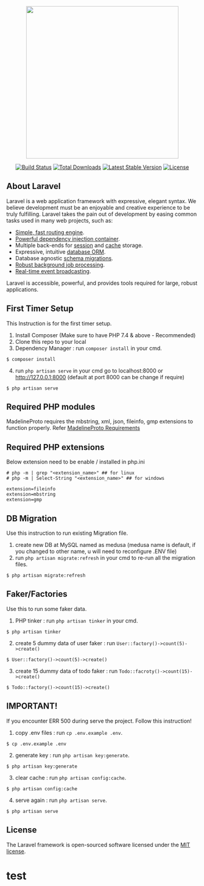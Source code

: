 <p align="center"><a href="https://laravel.com" target="_blank"><img src="https://raw.githubusercontent.com/laravel/art/master/logo-lockup/5%20SVG/2%20CMYK/1%20Full%20Color/laravel-logolockup-cmyk-red.svg" width="400"></a></p>

<p align="center">
<a href="https://travis-ci.org/laravel/framework"><img src="https://travis-ci.org/laravel/framework.svg" alt="Build Status"></a>
<a href="https://packagist.org/packages/laravel/framework"><img src="https://img.shields.io/packagist/dt/laravel/framework" alt="Total Downloads"></a>
<a href="https://packagist.org/packages/laravel/framework"><img src="https://img.shields.io/packagist/v/laravel/framework" alt="Latest Stable Version"></a>
<a href="https://packagist.org/packages/laravel/framework"><img src="https://img.shields.io/packagist/l/laravel/framework" alt="License"></a>
</p>

## About Laravel

Laravel is a web application framework with expressive, elegant syntax. We believe development must be an enjoyable and creative experience to be truly fulfilling. Laravel takes the pain out of development by easing common tasks used in many web projects, such as:

- [Simple, fast routing engine](https://laravel.com/docs/routing).
- [Powerful dependency injection container](https://laravel.com/docs/container).
- Multiple back-ends for [session](https://laravel.com/docs/session) and [cache](https://laravel.com/docs/cache) storage.
- Expressive, intuitive [database ORM](https://laravel.com/docs/eloquent).
- Database agnostic [schema migrations](https://laravel.com/docs/migrations).
- [Robust background job processing](https://laravel.com/docs/queues).
- [Real-time event broadcasting](https://laravel.com/docs/broadcasting).

Laravel is accessible, powerful, and provides tools required for large, robust applications.

## First Timer Setup
This Instruction is for the first timer setup.

1. Install Composer (Make sure to have PHP 7.4 & above - Recommended)
2. Clone this repo to your local
3. Dependency Manager : run `composer install` in your cmd. 
```
$ composer install
```
4. run `php artisan serve` in your cmd go to localhost:8000 or http://127.0.0.1:8000 (default at port 8000 can be change if require)
```
$ php artisan serve
```

## Required PHP modules
MadelineProto requires the mbstring, xml, json, fileinfo, gmp extensions to function properly. Refer [MadelineProto Requirements](https://docs.madelineproto.xyz/docs/REQUIREMENTS.html)

## Required PHP extensions
Below extension need to be enable / installed in php.ini

```
# php -m | grep "<extension_name>" ## for linux
# php -m | Select-String "<extension_name>" ## for windows

extension=fileinfo
extension=mbstring
extension=gmp
```

## DB Migration

Use this instruction to run existing Migration file.

1. create new DB at MySQL named as medusa (medusa name is default, if you changed to other name, u will need to reconfigure .ENV file)
2. run `php artisan migrate:refresh` in your cmd to re-run all the migration files.
```
$ php artisan migrate:refresh
```

## Faker/Factories

Use this to run some faker data.

1. PHP tinker : run `php artisan tinker` in your cmd. 
```
$ php artisan tinker
```
2. create 5 dummy data of user faker : run `User::factory()->count(5)->create()`
```
$ User::factory()->count(5)->create()
```
3. create 15 dummy data of todo faker : run `Todo::facroty()->count(15)->create()`
```
$ Todo::factory()->count(15)->create()
```


## IMPORTANT! 

If you encounter ERR 500 during serve the project. Follow this instruction!

1. copy .env files : run `cp .env.example .env`.
```
$ cp .env.example .env
```
2. generate key : run `php artisan key:generate`.
```
$ php artisan key:generate
```
3. clear cache : run `php artisan config:cache`.
```
$ php artisan config:cache
```
4. serve again : run `php artisan serve`.
```
$ php artisan serve
```

## License

The Laravel framework is open-sourced software licensed under the [MIT license](https://opensource.org/licenses/MIT).

# test